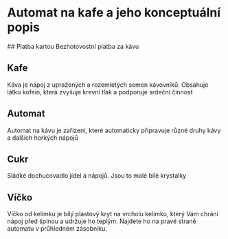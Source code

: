 # Automat na kafe a jeho konceptuální popis


## Platba kartou
Bezhotovostní platba za kávu

## Kafe
Káva je nápoj z upražených a rozemletých semen kávovníků. Obsahuje látku kofein, která zvyšuje krevní tlak a podporuje srdeční činnost

## Automat
Automat na kávu je zařízení, které automaticky připravuje různé druhy kávy a dalších horkých nápojů

## Cukr
Sládké dochucovadlo jídel a nápojů. Jsou to malé bílé krystalky

## Víčko
Víčko od kelímku je bílý plastový kryt na vrcholu kelímku, který Vám chrání nápoj před špínou a udržuje ho teplým. Najdete ho na pravé straně automatu v průhledném zásobníku.
